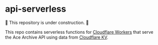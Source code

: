 # api-serverless

🚧 This repository is under construction. 🚧

This repo contains serverless functions for [Cloudflare
Workers](https://developers.cloudflare.com/workers/) that serve the Ace Archive
API using data from [Cloudflare
KV](https://developers.cloudflare.com/workers/learning/how-kv-works/).
